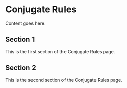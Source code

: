 # Conjugate Rules

Content goes here.

## Section 1

This is the first section of the Conjugate Rules page.

## Section 2

This is the second section of the Conjugate Rules page.

